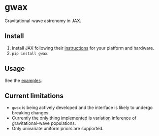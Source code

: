 # gwax

Gravitational-wave astronomy in JAX.

## Install

1. Install JAX following their [instructions](https://github.com/google/jax#installation) for your platform and hardware.
2. `pip install gwax`.

## Usage

See the [examples](https://github.com/mdmould/gwax/tree/main/examples).

## Current limitations

- `gwax` is being actively developed and the interface is likely to undergo breaking changes.
- Currently the only thing implemented is variation inference of gravitational-wave populations.
- Only univariate uniform priors are supported.
